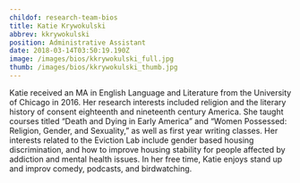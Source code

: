 ```yaml
---
childof: research-team-bios
title: Katie Krywokulski
abbrev: kkrywokulski
position: Administrative Assistant
date: 2018-03-14T03:50:19.190Z
image: /images/bios/kkrywokulski_full.jpg
thumb: /images/bios/kkrywokulski_thumb.jpg
---
```

Katie received an MA in English Language and Literature from the University of Chicago in 2016. Her research interests included religion and the literary history of consent eighteenth and nineteenth century America. She taught courses titled “Death and Dying in Early America” and “Women Possessed: Religion, Gender, and Sexuality,” as well as first year writing classes. Her interests related to the Eviction Lab include gender based housing discrimination, and how to improve housing stability for people affected by addiction and mental health issues. In her free time, Katie enjoys stand up and improv comedy, podcasts, and birdwatching.
